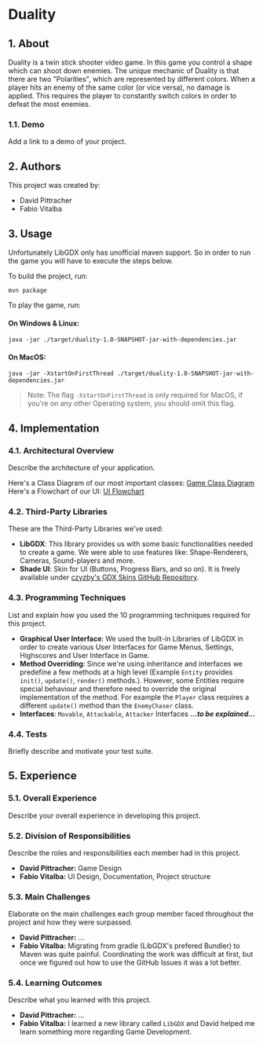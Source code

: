 # Duality
## 1. About
Duality is a twin stick shooter video game. In this game you control a shape which can shoot down enemies.
The unique mechanic of Duality is that there are two "Polarities", which are represented by different colors.
When a player hits an enemy of the same color (or vice versa), no damage is applied.
This requires the player to constantly switch colors in order to defeat the most enemies.

### 1.1. Demo
Add a link to a demo of your project.

## 2. Authors
This project was created by:
* David Pittracher 
* Fabio Vitalba

## 3. Usage
Unfortunately LibGDX only has unofficial maven support. So in order to run the game you will have to execute the steps below.

To build the project, run:

```shell
mvn package
```

To play the game, run:

#### On Windows & Linux:
```shell
java -jar ./target/duality-1.0-SNAPSHOT-jar-with-dependencies.jar
```

#### On MacOS:
```shell
java -jar -XstartOnFirstThread ./target/duality-1.0-SNAPSHOT-jar-with-dependencies.jar
```
> Note: The flag `-XstartOnFirstThread` is only required for MacOS, if you're on any other Operating system, you should omit this flag.

## 4. Implementation
### 4.1. Architectural Overview
Describe the architecture of your application.


Here's a Class Diagram of our most important classes: [Game Class Diagram](https://github.com/Programming-Project-2021-22/course-project-davidfabio/blob/main/GAME-CLASS-DIAGRAM.md)
Here's a Flowchart of our UI: [UI Flowchart](https://github.com/Programming-Project-2021-22/course-project-davidfabio/blob/main/UI-FLOWCHART.md)

### 4.2. Third-Party Libraries
These are the Third-Party Libraries we've used:
- **LibGDX**: This library provides us with some basic functionalities needed to create a game. We were able to use features like: Shape-Renderers, Cameras, Sound-players and more.
- **Shade UI**: Skin for UI (Buttons, Progress Bars, and so on). It is freely available under [czyzby's GDX Skins GitHub Repository](https://github.com/czyzby/gdx-skins).

### 4.3. Programming Techniques
List and explain how you used the 10 programming techniques required for this project.
- **Graphical User Interface**: We used the built-in Libraries of LibGDX in order to create various User Interfaces for Game Menus, Settings, Highscores and User Interface in Game. 
- **Method Overriding**: Since we're using inheritance and interfaces we predefine a few methods at a high level (Example `Entity` provides `init()`, `update()`, `render()` methods.). However, some Entities require special behaviour and therefore need to override the original implementation of the method. For example the `Player` class requires a different `update()` method than the `EnemyChaser` class.
- **Interfaces**: `Movable`, `Attackable`, `Attacker` Interfaces _**...to be explained...**_

### 4.4. Tests
Briefly describe and motivate your test suite.

## 5. Experience
### 5.1. Overall Experience
Describe your overall experience in developing this project.

### 5.2. Division of Responsibilities
Describe the roles and responsibilities each member had in this project.
- **David Pittracher:** Game Design
- **Fabio Vitalba:** UI Design, Documentation, Project structure

### 5.3. Main Challenges
Elaborate on the main challenges each group member faced throughout the project and how they were surpassed.
- **David Pittracher:** ...
- **Fabio Vitalba:** Migrating from gradle (LibGDX's prefered Bundler) to Maven was quite painful. Coordinating the work was difficult at first, but once we figured out how to use the GitHub Issues it was a lot better.

### 5.4. Learning Outcomes
Describe what you learned with this project.
- **David Pittracher:** ...
- **Fabio Vitalba:** I learned a new library called `LibGDX` and David helped me learn something more regarding Game Development.
